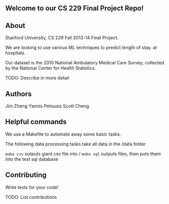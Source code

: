 Welcome to our CS 229 Final Project Repo! 
---

About
---

Stanford University, CS 229 Fall 2013-14 Final Project. 

We are looking to use various ML techniques to predict length of stay. 
at hospitals. 

Our dataset is the 2010 National Ambulatory
Medical Care Survey, collected by the National Center for Health
Statistics. 

TODO: Describe in more detail

Authors
---

Jim Zheng
Yannis Petousis
Scott Cheng

Helpful commands
---

We use a Makefile to automate away some basic tasks.

The following data processing tasks take all data in the /data folder

`make csv` outputs giant csv file into / 
`make sql` outputs files, then puts them into the test sql database

Contributing
---

Write tests for your code!

TODO: List contributions
